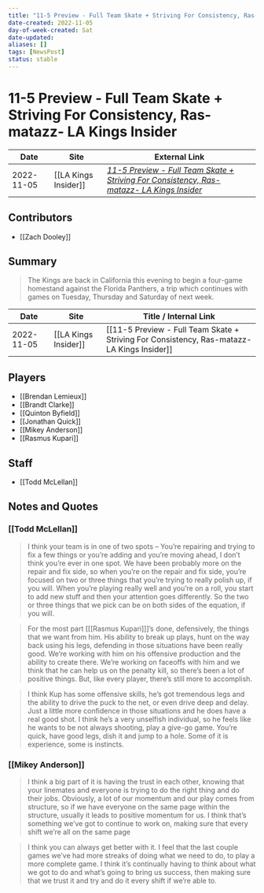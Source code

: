 ```yaml
---
title: "11-5 Preview - Full Team Skate + Striving For Consistency, Ras-matazz- LA Kings Insider"
date-created: 2022-11-05
day-of-week-created: Sat
date-updated: 
aliases: []
tags: [NewsPost]
status: stable
---
```


# 11-5 Preview - Full Team Skate + Striving For Consistency, Ras-matazz- LA Kings Insider

| Date       | Site | External Link                                                                                                                                                                                        |
| ---------- | ---- | ---------------------------------------------------------------------------------------------------------------------------------------------------------------------------------------------------- |
| 2022-11-05 | [[LA Kings Insider]]     | [*11-5 Preview - Full Team Skate + Striving For Consistency, Ras-matazz- LA Kings Insider*](https://lakingsinsider.com/2022/11/05/11-5-preview-full-team-skate-striving-for-consistency-ras-matazz/) |

## Contributors
- [[Zach Dooley]]

## Summary
> The Kings are back in California this evening to begin a four-game homestand against the Florida Panthers, a trip which continues with games on Tuesday, Thursday and Saturday of next week.

| Date | Site | Title / Internal Link | 
| ---- | ---- | --------------------- |
| 2022-11-05 | [[LA Kings Insider]]    | [[11-5 Preview - Full Team Skate + Striving For Consistency, Ras-matazz- LA Kings Insider]] |

## Players
- [[Brendan Lemieux]]
- [[Brandt Clarke]]
- [[Quinton Byfield]]
- [[Jonathan Quick]]
- [[Mikey Anderson]]
- [[Rasmus Kupari]]

## Staff
- [[Todd McLellan]]

## Notes and Quotes
### [[Todd McLellan]]
> I think your team is in one of two spots – You’re repairing and trying to fix a few things or you’re adding and you’re moving ahead, I don’t think you’re ever in one spot. We have been probably more on the repair and fix side, so when you’re on the repair and fix side, you’re focused on two or three things that you’re trying to really polish up, if you will. When you’re playing really well and you’re on a roll, you start to add new stuff and then your attention goes differently. So the two or three things that we pick can be on both sides of the equation, if you will.

> For the most part \[[[Rasmus Kupari]]]’s done, defensively, the things that we want from him. His ability to break up plays, hunt on the way back using his legs, defending in those situations have been really good. We’re working with him on his offensive production and the ability to create there. We’re working on faceoffs with him and we think that he can help us on the penalty kill, so there’s been a lot of positive things. But, like every player, there’s still more to accomplish.

> I think Kup has some offensive skills, he’s got tremendous legs and the ability to drive the puck to the net, or even drive deep and delay. Just a little more confidence in those situations and he does have a real good shot. I think he’s a very unselfish individual, so he feels like he wants to be not always shooting, play a give-go game. You’re quick, have good legs, dish it and jump to a hole. Some of it is experience, some is instincts.

### [[Mikey Anderson]]
> I think a big part of it is having the trust in each other, knowing that your linemates and everyone is trying to do the right thing and do their jobs. Obviously, a lot of our momentum and our play comes from structure, so if we have everyone on the same page within the structure, usually it leads to positive momentum for us. I think that’s something we’ve got to continue to work on, making sure that every shift we’re all on the same page

> I think you can always get better with it. I feel that the last couple games we’ve had more streaks of doing what we need to do, to play a more complete game. I think it’s continually having to think about what we got to do and what’s going to bring us success, then making sure that we trust it and try and do it every shift if we’re able to.

